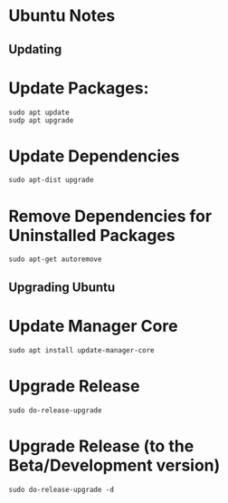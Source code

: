 # Ubuntu Notes

## Updating
# Update Packages:
~~~~
sudo apt update
sudp apt upgrade
~~~~
# Update Dependencies
~~~~
sudo apt-dist upgrade
~~~~
# Remove Dependencies for Uninstalled Packages
~~~~
sudo apt-get autoremove
~~~~

## Upgrading Ubuntu
# Update Manager Core
~~~~
sudo apt install update-manager-core
~~~~
# Upgrade Release
~~~~
sudo do-release-upgrade
~~~~
# Upgrade Release (to the Beta/Development version)
~~~~
sudo do-release-upgrade -d
~~~~



